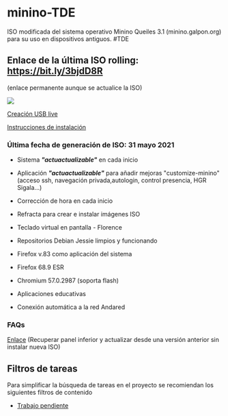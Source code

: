 # minino-TDE
ISO modificada del sistema operativo Minino Queiles 3.1 (minino.galpon.org) para su uso en dispositivos antiguos. #TDE

## Enlace de la última ISO rolling: https://bit.ly/3bjdD8R
(enlace permanente aunque se actualice la ISO)

![](https://user-images.githubusercontent.com/72696244/120541114-c253cc00-c3e9-11eb-932f-02dc697c117c.png)

 [Creación USB live](https://github.com/aosucas499/minino-TDE/wiki/1.-Creaci%C3%B3n-USB-Live)
 
 [Instrucciones de instalación](https://github.com/aosucas499/minino-TDE/wiki/2.-Instalaci%C3%B3n)
 

### Última fecha de generación de ISO: 31 mayo 2021

 +  Sistema ***"actuactualizable"*** en cada inicio

 +  Aplicación ***"actuactualizable"*** para añadir mejoras "customize-minino" (acceso ssh, navegación privada,autologin, control presencia, HGR Sigala...)
 
 +  Corrección de hora en cada inicio 
 
 +  Refracta para crear e instalar imágenes ISO 
 
 +  Teclado virtual en pantalla - Florence

 +  Repositorios Debian Jessie limpios y funcionando

 +  Firefox v.83 como aplicación del sistema

 +  Firefox 68.9 ESR

 +  Chromium 57.0.2987 (soporta flash)

 +  Aplicaciones educativas

 +  Conexión automática a la red Andared

### FAQs 
[Enlace](https://github.com/aosucas499/minino-TDE/wiki/FAQs) (Recuperar panel inferior y actualizar desde una versión anterior sin instalar nueva ISO)

 ## Filtros de tareas
 
 Para simplificar la búsqueda de tareas en el proyecto se recomiendan los siguientes filtros de contenido
 
 + [Trabajo pendiente](https://github.com/aosucas499/minino-TDE/issues?q=is%3Aissue+is%3Aopen+-label%3AIDEA+-label%3ADUDA)
